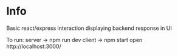 # Info

Basic react/express interaction displaying backend response in UI

To run:
server -> npm run dev
client -> npm start
open http://localhost:3000/